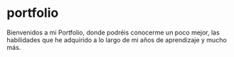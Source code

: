# portfolio
Bienvenidos a mi Portfolio, donde podréis conocerme un poco mejor, las habilidades que he adquirido a lo largo de mi años de aprendizaje y mucho más.
